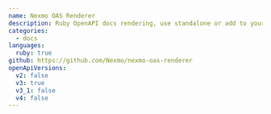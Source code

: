 ```yaml
---
name: Nexmo OAS Renderer
description: Ruby OpenAPI docs rendering, use standalone or add to your Rails app
categories:
  - docs
languages:
  ruby: true
github: https://github.com/Nexmo/nexmo-oas-renderer
openApiVersions:
  v2: false
  v3: true
  v3_1: false
  v4: false
---
```

